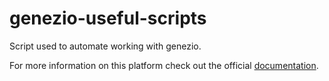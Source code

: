 # genezio-useful-scripts

Script used to automate working with genezio.

For more information on this platform check out the official [documentation](https://genez.io/docs).
